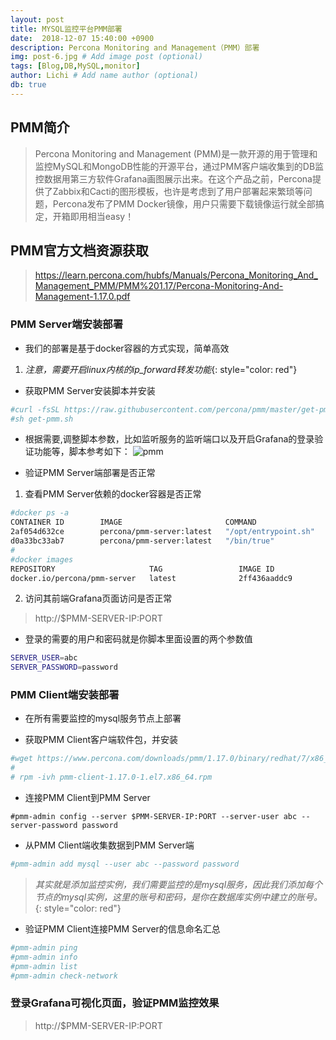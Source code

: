 ```yaml
---
layout: post
title: MYSQL监控平台PMM部署
date:  2018-12-07 15:40:00 +0900  
description: Percona Monitoring and Management（PMM）部署
img: post-6.jpg # Add image post (optional)
tags: [Blog,DB,MySQL,monitor]
author: Lichi # Add name author (optional)
db: true
---
```


## PMM简介 
> Percona Monitoring and Management (PMM)是一款开源的用于管理和监控MySQL和MongoDB性能的开源平台，通过PMM客户端收集到的DB监控数据用第三方软件Grafana画图展示出来。在这个产品之前，Percona提供了Zabbix和Cacti的图形模板，也许是考虑到了用户部署起来繁琐等问题，Percona发布了PMM Docker镜像，用户只需要下载镜像运行就全部搞定，开箱即用相当easy！


## PMM官方文档资源获取
> https://learn.percona.com/hubfs/Manuals/Percona_Monitoring_And_Management_PMM/PMM%201.17/Percona-Monitoring-And-Management-1.17.0.pdf

### PMM Server端安装部署

- 我们的部署是基于docker容器的方式实现，简单高效

1. *注意，需要开启linux内核的ip_forward转发功能*{: style="color: red"}

- 获取PMM Server安装脚本并安装

```bash
#curl -fsSL https://raw.githubusercontent.com/percona/pmm/master/get-pmm.sh -o get-pmm.sh
#sh get-pmm.sh
```

- 根据需要,调整脚本参数，比如监听服务的监听端口以及开启Grafana的登录验证功能等，脚本参考如下：
![pmm]({{site.baseurl}}/assets/img/pmm.jpg)

- 验证PMM Server端部署是否正常

1. 查看PMM Server依赖的docker容器是否正常
```bash
#docker ps -a
CONTAINER ID        IMAGE                       COMMAND                CREATED             STATUS              PORTS                         NAMES
2af054d632ce        percona/pmm-server:latest   "/opt/entrypoint.sh"   About an hour ago   Up About an hour    443/tcp, 0.0.0.0:81->80/tcp   pmm-server
d0a33bc33ab7        percona/pmm-server:latest   "/bin/true"            About an hour ago   Created                                           pmm-data
#
#docker images
REPOSITORY                     TAG                 IMAGE ID            CREATED             SIZE
docker.io/percona/pmm-server   latest              2ff436aaddc9        2 weeks ago         1.01 GB
```
2. 访问其前端Grafana页面访问是否正常
> http://$PMM-SERVER-IP:PORT

- 登录的需要的用户和密码就是你脚本里面设置的两个参数值
```bash
SERVER_USER=abc
SERVER_PASSWORD=password
```

### PMM Client端安装部署
- 在所有需要监控的mysql服务节点上部署

- 获取PMM Client客户端软件包，并安装
```bash
#wget https://www.percona.com/downloads/pmm/1.17.0/binary/redhat/7/x86_64/pmm-client-1.17.0-1.el7.x86_64.rpm
#
# rpm -ivh pmm-client-1.17.0-1.el7.x86_64.rpm
```

- 连接PMM Client到PMM Server
```
#pmm-admin config --server $PMM-SERVER-IP:PORT --server-user abc --server-password password
```

- 从PMM Client端收集数据到PMM Server端
```bash
#pmm-admin add mysql --user abc --password password
```

> *其实就是添加监控实例，我们需要监控的是mysql服务，因此我们添加每个节点的mysql实例，这里的账号和密码，是你在数据库实例中建立的账号。*{: style="color: red"}

- 验证PMM Client连接PMM Server的信息命名汇总
```bash
#pmm-admin ping
#pmm-admin info
#pmm-admin list
#pmm-admin check-network
```

### 登录Grafana可视化页面，验证PMM监控效果
> http://$PMM-SERVER-IP:PORT